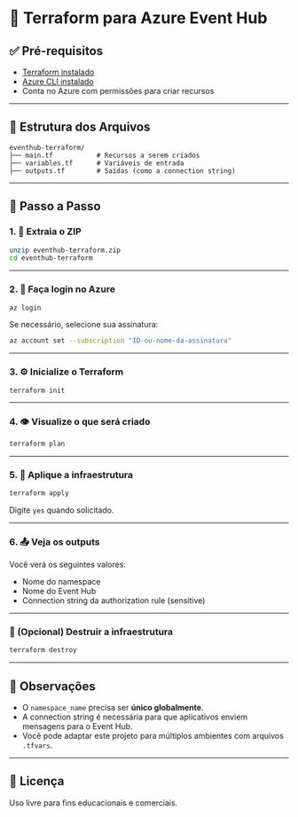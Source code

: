 # 🚀 Terraform para Azure Event Hub

## ✅ Pré-requisitos

- [Terraform instalado](https://developer.hashicorp.com/terraform/downloads)
- [Azure CLI instalado](https://learn.microsoft.com/pt-br/cli/azure/install-azure-cli)
- Conta no Azure com permissões para criar recursos

---

## 📁 Estrutura dos Arquivos

```
eventhub-terraform/
├── main.tf           # Recursos a serem criados
├── variables.tf      # Variáveis de entrada
├── outputs.tf        # Saídas (como a connection string)
```

---

## 🧭 Passo a Passo

### 1. 📂 Extraia o ZIP

```bash
unzip eventhub-terraform.zip
cd eventhub-terraform
```

---

### 2. 🔐 Faça login no Azure

```bash
az login
```

Se necessário, selecione sua assinatura:

```bash
az account set --subscription "ID-ou-nome-da-assinatura"
```

---

### 3. ⚙️ Inicialize o Terraform

```bash
terraform init
```

---

### 4. 👁️ Visualize o que será criado

```bash
terraform plan
```

---

### 5. 🚀 Aplique a infraestrutura

```bash
terraform apply
```

Digite `yes` quando solicitado.

---

### 6. 📤 Veja os outputs

Você verá os seguintes valores:

- Nome do namespace
- Nome do Event Hub
- Connection string da authorization rule (sensitive)

---

### 🧽 (Opcional) Destruir a infraestrutura

```bash
terraform destroy
```

---

## 📌 Observações

- O `namespace_name` precisa ser **único globalmente**.
- A connection string é necessária para que aplicativos enviem mensagens para o Event Hub.
- Você pode adaptar este projeto para múltiplos ambientes com arquivos `.tfvars`.

---

## 📄 Licença

Uso livre para fins educacionais e comerciais.